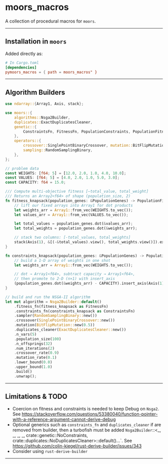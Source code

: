 # moors_macros

A collection of procedural macros for `moors`.

---

## Installation in `moors`

Added directly as:

```toml
# In Cargo.toml
[dependencies]
pymoors_macros = { path = moors_macros" }

```

---

## Algorithm Builders

```rust
use ndarray::{Array1, Axis, stack};

use moors::{
    algorithms::Nsga2Builder,
    duplicates::ExactDuplicatesCleaner,
    genetic::{
        ConstraintsFn, FitnessFn, PopulationConstraints, PopulationFitness, PopulationGenes,
    },
    operators::{
        crossover::SinglePointBinaryCrossover, mutation::BitFlipMutation,
        sampling::RandomSamplingBinary,
    },
};

// problem data
const WEIGHTS: [f64; 5] = [12.0, 2.0, 1.0, 4.0, 10.0];
const VALUES: [f64; 5] = [4.0, 2.0, 1.0, 5.0, 3.0];
const CAPACITY: f64 = 15.0;

/// Compute multi-objective fitness [–total_value, total_weight]
/// Returns an Array2<f64> of shape (population_size, 2)
fn fitness_knapsack(population_genes: &PopulationGenes) -> PopulationFitness {
    // lift our fixed arrays into Array1 for dot products
    let weights_arr = Array1::from_vec(WEIGHTS.to_vec());
    let values_arr = Array1::from_vec(VALUES.to_vec());

    let total_values = population_genes.dot(&values_arr);
    let total_weights = population_genes.dot(&weights_arr);

    // stack two columns: [-total_values, total_weights]
    stack(Axis(1), &[(-&total_values).view(), total_weights.view()]).expect("stack failed")
}

fn constraints_knapsack(population_genes: &PopulationGenes) -> PopulationConstraints {
    // build a 1-D array of weights in one shot
    let weights_arr = Array1::from_vec(WEIGHTS.to_vec());

    // dot → Array1<f64>, subtract capacity → Array1<f64>,
    // then promote to 2-D (n×1) with insert_axis
    (population_genes.dot(&weights_arr) - CAPACITY).insert_axis(Axis(1))
}

// build and run the NSGA-II algorithm
let mut algorithm = Nsga2Builder::default()
    .fitness_fn(fitness_knapsack as FitnessFn)
    .constraints_fn(constraints_knapsack as ConstraintsFn)
    .sampler(RandomSamplingBinary::new())
    .crossover(SinglePointBinaryCrossover::new())
    .mutation(BitFlipMutation::new(0.5))
    .duplicates_cleaner(ExactDuplicatesCleaner::new())
    .n_vars(5)
    .population_size(100)
    .n_offsprings(32)
    .num_iterations(2)
    .crossover_rate(0.9)
    .mutation_rate(0.1)
    .lower_bound(0.0)
    .upper_bound(1.0)
    .build()
    .unwrap();

```

---

## Limitations & TODO

- Coercion on fitness and constraints is needed to keep Debug on `Nsga2`. See https://stackoverflow.com/questions/53380040/function-pointer-with-a-reference-argument-cannot-derive-debug
- Optional generics such as `constraints_fn` and `duplicates_cleaner` if are removed from builder, then a turbofish must be added `Nsga2Builder`::<_, _, _, _, crate::genetic::NoConstraints, crate::duplicates::NoDuplicatesCleaner>::default()...`. See https://github.com/colin-kiegel/rust-derive-builder/issues/343
- Consider using `rust-derive-builder`

---
